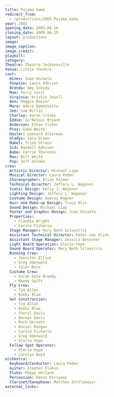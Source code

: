 ```yaml
---
title: Pajama Game
redirect_from:
  - /productions/2005_Pajama_Game
year: 2005
opening_date: 2005-06-10
closing_date: 2005-06-25
layout: productions
image:
image_caption:
image_credit:
playbill: 
category: 
Theatre: Theatre Jacksonville
Venue: Little Theatre
cast:
  Hines: Juan Unzueta
  Poopsie: Laura Adkison
  Brenda: Amy Szkody
  Mae: Terry Cecil
  Virginia: Kristin Jewell
  Ann: Maggie Boozer
  Mara: Adero DeHoniesto
  Joe: Sam Willis
  Charley: Aaron Crosby
  Eddie: Co'Relous Bryant
  Anderson: Ethan Fisher
  Prez: Gabe White
  Hasler: Leonard Alterman
  Gladys: Sara Green
  Mabel: Trish Strain
  Sid: Randall Adkison
  Babe: Carrie Thornton
  Max: Bill White
  Pop: Jeff Golden
crew:
  Artistic Director: Michael Lipp
  Musical Director: Laura Peden
  Choreographer: Brian Palmer
  Technical Director: Jeffery L. Wagoner
  Scenic Design: Kelly J. Wagoner
  Lighting Design: Jeffery L. Wagoner
  Costume Design: Audrey Wagner
  Hair and Make-up Design: Tracy Olin
  Sound Design: Michael Lipp
  Poster and Graphic Design: Juan Unzueta
  Properties: 
    - Claudia Wright
    - Carole Ficheria
  Stage Manager: Mary Beth Silvestris
  Assistant Technical Director: Peter van Vliet
  Assistant Stage Manager: Jessica Besecker
  Light Board Operation: Gloria Pepe
  Sound Board Operator: Mary Beth Silvestris
  Running Crew: 
    - Jennifer Elliot
    - Greg Odenwald
    - Tyler Ross
  Costume Crew: 
    - Sarah Kate Braddy
    - Mandy Swift
  Fly Crew: 
    - Tim Allen
    - Nikki Blue
  Set Construction: 
    - Tim Allen
    - Nikki Blue
    - Cheryl Davis
    - Norman Davis
    - Mark Dorsett
    - Daniel Dungan
    - Carole Ficheria
    - Greg Odenwald
    - Gloria Pepe
  Follow Spot Operator: 
    - Gloria Pepe
    - Carolyn Boyd
orchestra:
  Keyboard/Conductor: Laura Peden
  Guitar: Stephen Flakus
  Flute: Peggy Holland
  Percussion: Kevin Perryman
  Clarinet/Saxophone: Matthew Zettlemoyer
external_links:
---
```

